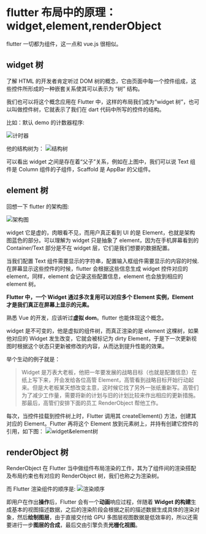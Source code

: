 # flutter 布局中的原理：widget,element,renderObject

flutter 一切都为组件，这一点和 vue.js 很相似。

## widget 树

了解 HTML 的开发者肯定听过 DOM 树的概念，它由页面中每一个控件组成，这些控件所形成的一种嵌套关系使其可以表示为 “树” 结构。

我们也可以将这个概念应用在 Flutter 中，这样的布局我们成为“widget 树”，也可以叫做控件树，它就表示了我们在 dart 代码中所写的控件的结构。

比如：默认 demo 的计数器程序:

![计时器](https://cdn.jsdelivr.net/gh/flutterchina/flutter-in-action/docs/imgs/2-1.png)

他的结构树为：
![结构树](https://meandni.com/2019/05/05/flutter-principle/counterAppwidgertree.jpg)

可以看出 widget 之间是存在着“父子”关系，例如在上图中，我们可以说 Text 组件是 Column 组件的子组件，Scaffold 是 AppBar 的父组件。

## element 树

回想一下 flutter 的架构图:

![架构图](https://meandni.com/2019/05/05/flutter-principle/1_M0ik7rqmkK1Cf0xB4iwbxg.png)

widget 它是虚的，肉眼看不见，而用户真正看到 UI 的是 Element，也就是架构图蓝色的部分。可以理解为 widget 只是抽象了 element，因为在手机屏幕看到的 Container/Text 部分是不在 widget 层，它们是我们想要的数据配置。

当我们配置 Text 组件需要显示的字符串，配置输入框组件需要显示的内容的时候.在屏幕显示这些控件的时候，flutter 会根据这些信息生成 widget 控件对应的 element，同样，element 会记录这些配置信息，element 也会放到相应的 element 树。

**Flutter 中，一个 Widget 通过多次复用可以对应多个 Element 实例，Element 才是我们真正在屏幕上显示的元素。**

熟悉 Vue 的开发，应该听过**虚拟 dom**。flutter 也能体现这个概念。

widget 是不可变的，他是虚拟的组件树，而真正渲染的是 element 这棵树，如果他对应的 Widget 发生改变，它就会被标记为 dirty Element，于是下一次更新视图时根据这个状态只更新被修改的内容，从而达到提升性能的效果。

举个生动的例子就是：

> Widget 是万表大老板，他把一年要发展的战略目标（也就是配置信息）在纸上写下来，开会发给各位高管 Element，高管看到战略目标开始行动起来。但是大老板某天想改变主意，这时候它找了另外一张纸重新写。高管们为了减少工作量，需要将新的计划与旧的计划比较来作出相应的更新措施。那最后，高管们安排下面的员工 RenderObject 帮他工作。

每次，当控件挂载到控件树上时，Flutter 调用其 createElement() 方法，创建其对应的 Element。Flutter 再将这个 Element 放到元素树上，并持有创建它控件的引用，如下图：
![widget&element树](https://meandni.com/2019/05/05/flutter-principle/1_0IZb-Rcyw4yBo3CXQM5zTg.png)

## renderObject 树

RenderObject 在 Flutter 当中做组件布局渲染的工作，其为了组件间的渲染搭配及布局约束也有对应的 RenderObject 树，我们也称之为渲染树。

而 Flutter 渲染组件的顺序是:
![渲染顺序](https://www.stephenw.cc/images/render-pipeline.png)

即用户在作出**操作**后，Flutter 会有一个**动画**响应过程，伴随着 **Widget 的构建**生成基本的视图描述数据，之后的渲染阶段会根据之前的描述数据生成具体的渲染对象，然后**绘制图层**，由于直接交付给 GPU 多图层视图数据是低效率的，所以还需要进行一步**图层的合成**，最后交由引擎负责**光栅化视图**。
